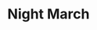 ---
title: Night March
layout: deck
era: 2016
description: 1st Place US Nationals 2016 - Masters - Nick Robinson
links:
  - href: https://limitlesstcg.com/decks/list/3875
    title: Limitless page
cards:
  pokemon:
    - name: Pumpkaboo
      set: PHF
      number: 44
      quantity: 4
    - name: Joltik
      set: PHF
      number: 26
      quantity: 4
    - name: Lampent
      set: PHF
      number: 42
      quantity: 4
    - name: Vespiquen
      set: AOR
      number: 10
      quantity: 3
    - name: Combee
      set: AOR
      number: 9
      quantity: 3
    - name: Unown
      set: AOR
      number: 30
      quantity: 4
    - name: Shaymin EX
      set: ROS
      number: 77
      quantity: 3
  trainers:
    - name: Professor Sycamore
      set: XY
      number: 122
      quantity: 4
    - name: N
      set: FCO
      number: 105
      quantity: 1
    - name: Lysandre
      set: FLF
      number: 90
      quantity: 1
    - name: Teammates
      set: PRC
      number: 141
      quantity: 1
    - name: Hex Maniac
      set: AOR
      number: 75
      quantity: 1
    - name: Xerosic
      set: PHF
      number: 110
      quantity: 1
    - name: VS Seeker
      set: PHF
      number: 109
      quantity: 4
    - name: Puzzle of Time
      set: BKP
      number: 109
      quantity: 4
    - name: Ultra Ball
      set: FLF
      number: 99
      quantity: 4
    - name: Battle Compressor Team Flare Gear
      set: PHF
      number: 92
      quantity: 4
    - name: Enhanced Hammer
      set: PHF
      number: 94
      quantity: 1
    - name: Startling Megaphone
      set: FLF
      number: 97
      quantity: 1
    - name: Escape Rope
      set: PRC
      number: 127
      quantity: 1
    - name: Town Map
      set: BKT
      number: 150
      quantity: 1
    - name: Dimension Valley
      set: PHF
      number: 93
      quantity: 2
  energy:
    - name: Double Colorless Energy
      set: FCO
      number: 114
      quantity: 4
---